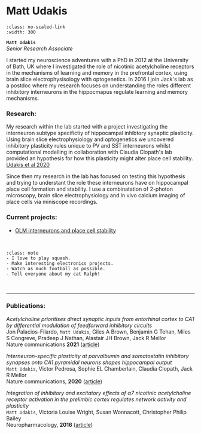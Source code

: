 # Matt Udakis

```{image} ../../img/members/mattudakis.jpg 
:class: no-scaled-link
:width: 300
```

**`Matt Udakis`**  
_Senior Research Associate_  
[<i class="fa-brands fa-twitter fa-lg" style="color:#2a67cf"></i>](https://twitter.com/matt_youdaykiss?lang=en-GB)
[<i class="fa-brands fa-linkedin-in fa-lg" style="color:#5a97d8"></i>](https://www.linkedin.com/in/matt-udakis-21070485/?originalSubdomain=uk)
[<i class="fa-brands fa-researchgate" style="color: #57dba8;"></i>](https://www.researchgate.net/profile/Matt-Udakis)
[<i class="fa-brands fa-github" style="color: #696969;"></i>](https://www.github.com/mattudakis)
[<i class="fa-solid fa-building-columns" style="color: #d74242;"></i>](https://research-information.bris.ac.uk/en/persons/matt-udakis)
[<i class="fa-solid fa-envelope"></i>](mailto:matt.udakis@bristol.ac.uk)
<!--[<i class="fa-brands fa-orcid" style="color: #6eee5d;"></i>](https://www.orcid.org)-->

I started my neuroscience adventures with a PhD in 2012 at the University of Bath, UK where I investigated the role of nicotinic acetylcholine receptors in the 
mechanisms of learning and memory in the prefrontal cortex, using brain slice electrophysisology with optogenetics.
In 2016 I join Jack's lab as a postdoc where my research focuses on understanding the roles different inhibitory interneurons in the hippocmapus regulate learning and memory mechanisms. 


### Research:
 
My research within the lab started with a project investigating the interneuron subtype specifictiy of hippocampal inhibtory synaptic plasticity.
Using brain slice electrophysiology and optogenetics we uncovered inhibitory plasticity rules unique to PV and SST interneurons whilst computational modelling  in collaboration with Claudia Clopath's lab provided an hypothesis for how this plasticity might alter place cell stability. [Udakis et al 2020](https://www.nature.com/articles/s41467-020-18074-8) 

Since then my research in the lab has focused on testing this hypothesis and trying to understant the role these interneurons have on hippocampal place cell formation and stability.
I use a combinatation of 2-photon microscopy, brain slice electrophysiology and in vivo calcium imaging of place cells via miniscope recordings. 

### Current projects:

- [OLM interneurons and place cell stability](../../projects/olm-placecells)


&nbsp;


```{admonition} Outside of the lab
:class: note
- I love to play squash. 
- Make interesting electronics projects.
- Watch as much football as possible. 
- Tell everyone about my cat Ralph!
``` 


&nbsp;

---


### Publications:

_Acetylcholine prioritises direct synaptic inputs from entorhinal cortex to CA1 by differential modulation of feedforward inhibitory circuits_<br>
Jon Palacios-Filardo, `Matt Udakis`, Giles A Brown, Benjamin G Tehan, Miles S Congreve, Pradeep J Nathan, Alastair JH Brown, Jack R Mellor <br>
Nature communications **2021** ([article](https://www.nature.com/articles/s41467-021-25280-5)) 

_Interneuron-specific plasticity at parvalbumin and somatostatin inhibitory synapses onto CA1 pyramidal neurons shapes hippocampal output_<br>
`Matt Udakis`, Victor Pedrosa, Sophie EL Chamberlain, Claudia Clopath, Jack R Mellor <br>
Nature communications, **2020** ([article](https://www.nature.com/articles/s41467-020-18074-8)) 

_Integration of inhibitory and excitatory effects of α7 nicotinic acetylcholine receptor activation in the prelimbic cortex regulates network activity and plasticity_<br>
`Matt Udakis`, Victoria Louise Wright, Susan Wonnacott, Christopher Philip Bailey <br>
Neuropharmacology, **2016** ([article](https://www.sciencedirect.com/science/article/pii/S0028390816300636)) 


&nbsp;



